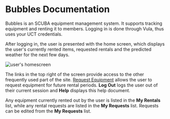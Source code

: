 # Bubbles Documentation

Bubbles is an SCUBA equipment management system. It supports tracking equipment
and renting it to members. Logging in is done through Vula, thus uses your
UCT credentials.

After logging in, the user is presented with the home screen, which displays the
user's currently rented items, requested rentals and the predicted weather for
the next few days.

![user's homescreen](/static/img/user_index.png "User's Homescreen")

The links in the top right of the screen provide access to the other frequently
used part of the site. [Request Equipment](request_equipment) allows the user to
request equipment for future rental periods. **Log Out** logs the user out of their
current session and **Help** displays this help document.

Any equipment currently rented out by the user is listed in the **My Rentals**
list, while any rental requests are listed in the **My Requests** list. Requests
can be edited from the **My Requests** list.
